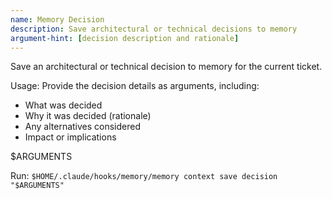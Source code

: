 ```yaml
---
name: Memory Decision
description: Save architectural or technical decisions to memory
argument-hint: [decision description and rationale]
---
```


Save an architectural or technical decision to memory for the current ticket.

Usage: Provide the decision details as arguments, including:
- What was decided
- Why it was decided (rationale)
- Any alternatives considered
- Impact or implications

$ARGUMENTS

Run: `$HOME/.claude/hooks/memory/memory context save decision "$ARGUMENTS"`